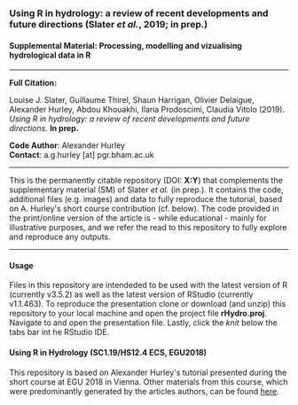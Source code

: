 ### Using R in hydrology: a review of recent developments and future directions (Slater *et al.*, 2019; in prep.)
#### Supplemental Material: Processing, modelling and vizualising hydrological data in R

---

**Full Citation:**

Louise J. Slater, Guillaume Thirel, Shaun Harrigan, Olivier Delaigue, Alexander Hurley, Abdou Khouakhi, Ilaria Prodoscimi, Claudia Vitolo (2019). *Using R in hydrology: a review of recent developments and future directions*. **In prep.**

**Code Author**: Alexander Hurley  
**Contact**: a.g.hurley [at] pgr.bham.ac.uk

---


This is the permanently citable repository (DOI: **X:Y**) that complements the supplementary material (SM) of Slater *et al.* (in prep.). 
It contains the code, additional files (e.g. images) and data to fully reproduce the tutorial, based on A. Hurley's short course contribution (cf. below). The code provided in the print/online version of the article is - while educational - mainly for illustrative purposes, and we refer the read to this repository to fully explore and reproduce any outputs.

---

#### Usage

Files in this repository are intendeded to be used with the latest version of R (currently v3.5.2) as well as the latest version of RStudio (currently v1.1.463). 
To reproduce the presentation clone or download (and unzip) this repository to your local machine and open the project file **rHydro.proj**. 
Navigate to and open the presentation file. 
Lastly, click the *knit* below the tabs bar int he RStudio IDE.


#### Using R in Hydrology (SC1.19/HS12.4 ECS, EGU2018)
This repository is based on Alexander Hurley's tutorial presented during the short course at EGU 2018 in Vienna. Other materials from this course, which were predominantly generated by the articles authors, can be found [here](https://github.com/hydrosoc/rhydro_EGU18).
